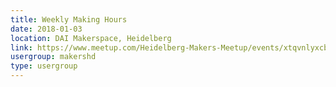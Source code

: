 ```yaml
---
title: Weekly Making Hours
date: 2018-01-03
location: DAI Makerspace, Heidelberg
link: https://www.meetup.com/Heidelberg-Makers-Meetup/events/xtqvnlyxcbfb/
usergroup: makershd
type: usergroup
---
```

